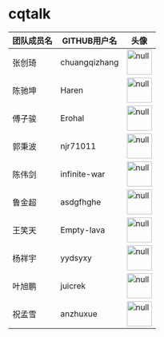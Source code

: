 # cqtalk

| 团队成员名   | GITHUB用户名  |  头像|
| ------ | ------------- | ------- |
| 张创琦 | chuangqizhang |  <img src="https://avatars.githubusercontent.com/u/97010840?v=4 " alt="null" width=50px>      |
| 陈驰坤 | Haren         |   <img src="https://avatars.githubusercontent.com/u/61335850?v=4" alt="null" width=50px> |
| 傅子骏 | Erohal        | <img src="https://avatars.githubusercontent.com/u/53895652?v=4" alt="null" width=50px> |
| 郭秉波 | njr71011      | <img src="https://avatars.githubusercontent.com/u/115629713?v=4" alt="null" width=50px>|
| 陈伟剑 | infinite-war  |<img src="https://avatars.githubusercontent.com/u/75058131?v=4" alt="null" width=50px>|
| 鲁金超 | asdgfhghe     |<img src="https://avatars.githubusercontent.com/u/87794249?v=4" alt="null" width=50px>|
| 王笑天 | Empty-lava    |<img src="https://avatars.githubusercontent.com/u/93914968?v=4" alt="null" width=50px>|
| 杨祥宇 | yydsyxy       |<img src="https://avatars.githubusercontent.com/u/83261258?v=4" alt="null" width=50px>|
| 叶旭鹏 | juicrek       |<img src="https://avatars.githubusercontent.com/u/115222230?v=4" alt="null" width=50px>|
| 祝孟雪 | anzhuxue      |<img src="https://avatars.githubusercontent.com/u/82763618?v=4" alt="null" width=50px>|

